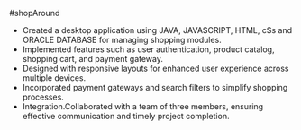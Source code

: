 #shopAround
- Created a desktop application using JAVA, JAVASCRIPT, HTML,
cSs and ORACLE DATABASE for managing shopping modules.
- Implemented features such as user authentication, product
catalog, shopping cart, and payment gateway.
- Designed with responsive layouts for enhanced user experience across multiple devices.
- Incorporated payment gateways and search filters to simplify shopping processes.
- Integration.Collaborated with a team of three members,
ensuring effective communication and timely project
completion.
